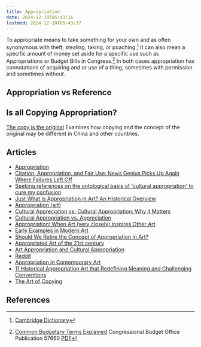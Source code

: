 ```yaml
---
title: Appropriation
date: 2024-12-10T05:43:16
lastmod: 2024-12-10T05:43:37
---
```


To appropriate means to take something for your own and as often synonymous with theft, stealing, taking, or poaching.[^cambridge-appropriation] It can also mean a specific amount of money set aside for a specific use such as Appropriations or Budget Bills in Congress.[^cbo] In both cases appropriation has connotations of acquiring and or use of a thing, sometimes with permission and sometimes without.

## Appropriation vs Reference

## Is all Copying Appropriation?

[The copy is the original](https://aeon.co/essays/why-in-china-and-japan-a-copy-is-just-as-good-as-an-original) Examines how copying and the concept of the original may be different in China and other countries.

## Articles

- [Appropriation](https://www.moma.org/collection/terms/appropriation)
- [Citation, Appropriation, and Fair Use: News Genius Picks Up Again Where Failures Left Off](https://glog.glennf.com/blog/2016/3/25/citation-appropriation-and-fair-use)
- [Seeking references on the ontological basis of 'cultural appropriation' to cure my confusion](https://philosophy.stackexchange.com/questions/103490/seeking-references-on-the-ontological-basis-of-cultural-appropriation-to-cure)
- [Just What is Appropriation in Art? An Historical Overview](https://www.invaluable.com/blog/what-is-appropriation-in-art/)
- [Appropriation (art)](<https://en.wikipedia.org/wiki/Appropriation_(art)>)
- [Cultural Appreciation vs. Cultural Appropriation: Why it Matters](https://greenheart.org/blog/greenheart-international/cultural-appreciation-vs-cultural-appropriation-why-it-matters/)
- [Cultural Appropriation vs. Appreciation](https://www.muddycolors.com/2019/02/cultural-appropriation-vs-appreciation/)
- [Appropriation! When Art (very closely) Inspires Other Art](https://magazine.artland.com/appropriation-when-art-very-closely-inspires-other-art/)
- [Early Examples in Modern Art](https://www.markpennerhowell.com/?page_id=555)
- [Should We Retire the Concept of Appropriation in Art?](https://whitehotmagazine.com/articles/concept-appropriation-in-art-/5467)
- [Appropriated Art of the 21st century](https://www.tumblr.com/mediadesireappropriatons)
- [Art Appropriation and Cultural Appropriation](https://minnstate.pressbooks.pub/appropriation/chapter/chapter-1/)
- [Reddit](https://www.reddit.com/r/ContemporaryArt/comments/bdiufp/appropriation/)
- [Appropriation in Contemporary Art](http://www.inquiriesjournal.com/articles/1661/appropriation-in-contemporary-art)
- [11 Historical Appropriation Art that Redefining Meaning and Challenging Conventions](https://abirpothi.com/11-historical-appropriation-art-that-redefining-meaning-and-challenging-conventions/)
- [The Art of Copying](https://www.artsy.net/article/artsy-editorial-the-art-of-copying-ten-masters-of-appropriation)

## References

[^cambridge-appropriation]: [Cambridge Dictionary](https://dictionary.cambridge.org/us/dictionary/english/appropriation)
[^cbo]: [Common Budgetary Terms Explained](https://www.cbo.gov/publication/57660) Congressional Budget Office Publication 57660 [PDF](https://www.cbo.gov/system/files/2021-12/57420-Budgetary-Terms.pdf)
